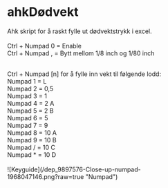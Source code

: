 # ahkDødvekt
Ahk skript for å raskt fylle ut dødvektstrykk i excel.
<br />
<br />
Ctrl + Numpad 0 = Enable <br />
Ctrl + Numpad , = Bytt mellom 1/8 inch og 1/80 inch <br />

<br /> 
Ctrl + Numpad [n] for å fylle inn vekt til følgende lodd:<br />
Numpad 1 = L<br />
Numpad 2 = 0,5<br />
Numpad 3 = 1<br />
Numpad 4 = 2 A<br />
Numpad 5 = 2 B<br />
Numpad 6 = 5<br />
Numpad 7 = 9<br />
Numpad 8 = 10 A<br />
Numpad 9 = 10 B<br />
Numpad / = 10 C<br />
Numpad * = 10 D<br />
 <br /> 
<div style="width:400px ; height:600px">
![Keyguide](/dep_9897576-Close-up-numpad-1968047146.png?raw=true "Numpad")
</div>

